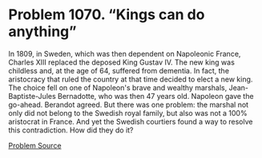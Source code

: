 # Problem 1070. “Kings can do anything”

In 1809, in Sweden, which was then dependent on Napoleonic France, Charles XIII replaced the deposed King Gustav IV. The new king was childless and, at the age of 64, suffered from dementia. In fact, the aristocracy that ruled the country at that time decided to elect a new king. The choice fell on one of Napoleon's brave and wealthy marshals, Jean-Baptiste-Jules Bernadotte, who was then 47 years old. Napoleon gave the go-ahead. Berandot agreed. But there was one problem: the marshal not only did not belong to the Swedish royal family, but also was not a 100% aristocrat in France. And yet the Swedish courtiers found a way to resolve this contradiction. How did they do it?

[Problem Source](https://www.trizland.ru/tasks/5516/)